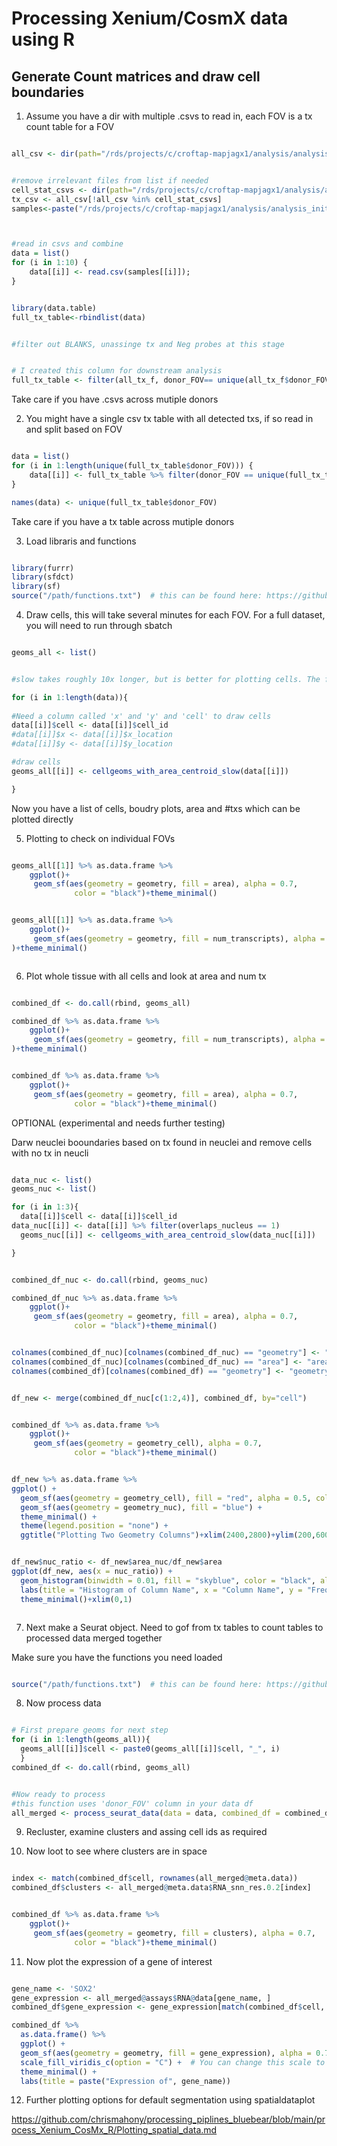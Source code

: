 # Processing Xenium/CosmX data using R


## Generate Count matrices and draw cell boundaries


1. Assume you have a dir with multiple .csvs to read in, each FOV is a tx count table for a FOV


```R

all_csv <- dir(path="/rds/projects/c/croftap-mapjagx1/analysis/analysis_initial_setup/baysor_outs", pattern=".csv")


#remove irrelevant files from list if needed
cell_stat_csvs <- dir(path="/rds/projects/c/croftap-mapjagx1/analysis/analysis_initial_setup/baysor_outs", pattern="stats.csv")
tx_csv <- all_csv[!all_csv %in% cell_stat_csvs]
samples<-paste("/rds/projects/c/croftap-mapjagx1/analysis/analysis_initial_setup/baysor_outs/", tx_csv, sep="")



#read in csvs and combine
data = list()
for (i in 1:10) {
    data[[i]] <- read.csv(samples[[i]]);
}


library(data.table)
full_tx_table<-rbindlist(data)


#filter out BLANKS, unassinge tx and Neg probes at this stage


# I created this column for downstream analysis
full_tx_table <- filter(all_tx_f, donor_FOV== unique(all_tx_f$donor_FOV)[[i]])


```

Take care if you have .csvs across mutiple donors



2. You might have a single csv tx table with all detected txs, if so read in and split based on FOV


```R

data = list()
for (i in 1:length(unique(full_tx_table$donor_FOV))) {
    data[[i]] <- full_tx_table %>% filter(donor_FOV == unique(full_tx_table$donor_FOV)[[i]])
}

names(data) <- unique(full_tx_table$donor_FOV)

```

Take care if you have a tx table across mutiple donors


3. Load libraris and functions
```R

library(furrr)
library(sfdct)
library(sf)
source("/path/functions.txt")  # this can be found here: https://github.com/chrismahony/processing_piplines_bluebear/blob/main/process_Xenium_CosMx_R/niches/functions.txt


```

4. Draw cells, this will take several minutes for each FOV. For a full dataset, you will need to run through sbatch 

```R

geoms_all <- list()


#slow takes roughly 10x longer, but is better for plotting cells. The fast is much faster but will have extra lines going through the cells when you plot du to the tirangulaiton function (i have not found a wa yto get around this yet!)

for (i in 1:length(data)){
  
#Need a column called 'x' and 'y' and 'cell' to draw cells
data[[i]]$cell <- data[[i]]$cell_id
#data[[i]]$x <- data[[i]]$x_location
#data[[i]]$y <- data[[i]]$y_location

#draw cells
geoms_all[[i]] <- cellgeoms_with_area_centroid_slow(data[[i]])

}

```

Now you have a list of cells, boudry plots, area and #txs which can be plotted directly


5. Plotting to check on individual FOVs

```R

geoms_all[[1]] %>% as.data.frame %>% 
    ggplot()+
     geom_sf(aes(geometry = geometry, fill = area), alpha = 0.7,
              color = "black")+theme_minimal()


geoms_all[[1]] %>% as.data.frame %>% 
    ggplot()+
     geom_sf(aes(geometry = geometry, fill = num_transcripts), alpha = 0.7,
)+theme_minimal()



```


6. Plot whole tissue with all cells and look at area and num tx

```R

combined_df <- do.call(rbind, geoms_all)

combined_df %>% as.data.frame %>% 
    ggplot()+
     geom_sf(aes(geometry = geometry, fill = num_transcripts), alpha = 0.7,
)+theme_minimal()


combined_df %>% as.data.frame %>% 
    ggplot()+
     geom_sf(aes(geometry = geometry, fill = area), alpha = 0.7,
              color = "black")+theme_minimal()

```


OPTIONAL (experimental and needs further testing)

Darw neuclei booundaries based on tx found in neuclei and remove cells with no tx in neucli


```R

data_nuc <- list()
geoms_nuc <- list()

for (i in 1:3){
  data[[i]]$cell <- data[[i]]$cell_id
data_nuc[[i]] <- data[[i]] %>% filter(overlaps_nucleus == 1)
  geoms_nuc[[i]] <- cellgeoms_with_area_centroid_slow(data_nuc[[i]])

}


combined_df_nuc <- do.call(rbind, geoms_nuc)

combined_df_nuc %>% as.data.frame %>% 
    ggplot()+
     geom_sf(aes(geometry = geometry, fill = area), alpha = 0.7,
              color = "black")+theme_minimal()


colnames(combined_df_nuc)[colnames(combined_df_nuc) == "geometry"] <- "geometry_nuc"
colnames(combined_df_nuc)[colnames(combined_df_nuc) == "area"] <- "area_nuc"
colnames(combined_df)[colnames(combined_df) == "geometry"] <- "geometry_cell"


df_new <- merge(combined_df_nuc[c(1:2,4)], combined_df, by="cell")


combined_df %>% as.data.frame %>% 
    ggplot()+
     geom_sf(aes(geometry = geometry_cell), alpha = 0.7,
              color = "black")+theme_minimal()


df_new %>% as.data.frame %>% 
ggplot() +
  geom_sf(aes(geometry = geometry_cell), fill = "red", alpha = 0.5, color = "black") +
  geom_sf(aes(geometry = geometry_nuc), fill = "blue") +
  theme_minimal() +
  theme(legend.position = "none") +
  ggtitle("Plotting Two Geometry Columns")+xlim(2400,2800)+ylim(200,600)


df_new$nuc_ratio <- df_new$area_nuc/df_new$area
ggplot(df_new, aes(x = nuc_ratio)) +
  geom_histogram(binwidth = 0.01, fill = "skyblue", color = "black", alpha = 0.7) +
  labs(title = "Histogram of Column Name", x = "Column Name", y = "Frequency") +
  theme_minimal()+xlim(0,1)



```





7. Next make a Seurat object. Need to gof from tx tables to count tables to processed data merged together

Make sure you have the functions you need loaded



```R

source("/path/functions.txt")  # this can be found here: https://github.com/chrismahony/processing_piplines_bluebear/blob/main/process_Xenium_CosMx_R/niches/functions.txt

```

8. Now process data

```R

# First prepare geoms for next step
for (i in 1:length(geoms_all)){
  geoms_all[[i]]$cell <- paste0(geoms_all[[i]]$cell, "_", i)
  }
combined_df <- do.call(rbind, geoms_all)


#Now ready to process
#this function uses 'donor_FOV' column in your data df
all_merged <- process_seurat_data(data = data, combined_df = combined_df, num_datasets = 3)


```

9. Recluster, examine clusters and assing cell ids as required


10. Now loot to see where clusters are in space

```R

index <- match(combined_df$cell, rownames(all_merged@meta.data))
combined_df$clusters <- all_merged@meta.data$RNA_snn_res.0.2[index]


combined_df %>% as.data.frame %>% 
    ggplot()+
     geom_sf(aes(geometry = geometry, fill = clusters), alpha = 0.7,
              color = "black")+theme_minimal()


```

11. Now plot the expression of a gene of interest

```R

gene_name <- 'SOX2'
gene_expression <- all_merged@assays$RNA@data[gene_name, ]
combined_df$gene_expression <- gene_expression[match(combined_df$cell, names(gene_expression))]

combined_df %>% 
  as.data.frame() %>% 
  ggplot() +
  geom_sf(aes(geometry = geometry, fill = gene_expression), alpha = 0.7, color = "black") +
  scale_fill_viridis_c(option = "C") +  # You can change this scale to adjust color mapping
  theme_minimal() +
  labs(title = paste("Expression of", gene_name))


```



12. Further plotting options for default segmentation using spatialdataplot


https://github.com/chrismahony/processing_piplines_bluebear/blob/main/process_Xenium_CosMx_R/Plotting_spatial_data.md

